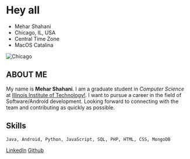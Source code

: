
# Hey all

  * Mehar Shahani  
  * Chicago, IL, USA
  * Central Time Zone
  * MacOS Catalina


![Chicago](https://media.timeout.com/images/105383118/1024/576/image.jpg)

## ABOUT ME

  My name is **Mehar Shahani**. I am a graduate student in *Computer Science* at [Illinois Institute of Technology!](https://www.iit.edu/). I want to pursue a career in the field of Software/Android development. Looking forward to connecting with the team and contributing as quickly as possible.
  
  
  ## Skills
```
Java, Android, Python, JavaScript, SQL, PHP, HTML, CSS, MongoDB 
```
  
[LinkedIn](https://www.linkedin.com/in/meharshahani/) 
[Github](https://github.com/meharshahani) 

